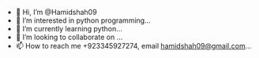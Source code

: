- 👋 Hi, I’m @Hamidshah09
- 👀 I’m interested in python programming...
- 🌱 I’m currently learning python...
- 💞️ I’m looking to collaborate on ...
- 📫 How to reach me +923345927274, email hamidshah09@gmail.com...

<!---
Hamidshah09/Hamidshah09 is a ✨ special ✨ repository because its `README.md` (this file) appears on your GitHub profile.
You can click the Preview link to take a look at your changes.
--->
